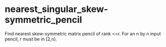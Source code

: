 # nearest_singular_skew-symmetric_pencil
Find nearest skew-symmetric matrix pencil of rank &lt;=r. For an n by n input pencil, r must be in [2,n).
